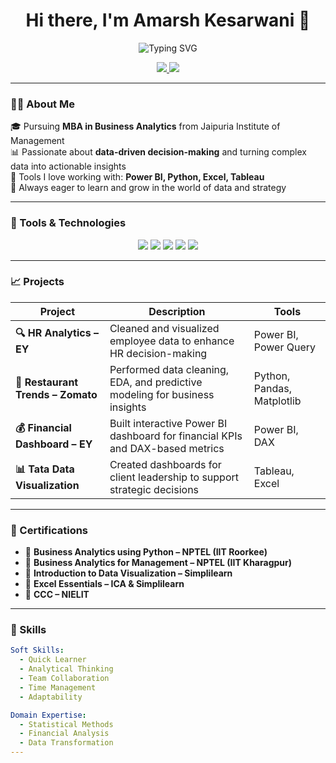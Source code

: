 <!-- PROFILE README for Amarsh Kesarwani -->

<h1 align="center">Hi there, I'm Amarsh Kesarwani 👋</h1>
<p align="center">
  <img src="https://readme-typing-svg.demolab.com?font=Fira+Code&duration=3000&pause=500&color=1ABC9C&width=435&lines=MBA+in+Business+Analytics;Transforming+Data+into+Decisions;Power+BI+%7C+Python+%7C+Excel+%7C+Tableau" alt="Typing SVG" />
</p>

<p align="center">
  <a href="https://www.linkedin.com/in/amarshkesarwani" target="_blank">
    <img src="https://img.shields.io/badge/LinkedIn-AmarshKesarwani-blue?logo=linkedin" />
  </a>
  <a href="mailto:amarshkesarwani5820@gmail.com">
    <img src="https://img.shields.io/badge/Gmail-amarshkesarwani5820@gmail.com-red?logo=gmail" />
  </a>
</p>

---

### 🧑‍🎓 About Me

🎓 Pursuing **MBA in Business Analytics** from Jaipuria Institute of Management  
📊 Passionate about **data-driven decision-making** and turning complex data into actionable insights  
🧠 Tools I love working with: **Power BI, Python, Excel, Tableau**  
🚀 Always eager to learn and grow in the world of data and strategy

---

### 🔧 Tools & Technologies

<p align="center">
  <img src="https://img.shields.io/badge/-PowerBI-F2C811?style=for-the-badge&logo=powerbi&logoColor=black"/>
  <img src="https://img.shields.io/badge/-Python-3776AB?style=for-the-badge&logo=python&logoColor=white"/>
  <img src="https://img.shields.io/badge/-Excel-217346?style=for-the-badge&logo=microsoft-excel&logoColor=white"/>
  <img src="https://img.shields.io/badge/-Tableau-E97627?style=for-the-badge&logo=tableau&logoColor=white"/>
  <img src="https://img.shields.io/badge/-PowerPoint-B7472A?style=for-the-badge&logo=microsoft-powerpoint&logoColor=white"/>
</p>

---

### 📈 Projects

| Project | Description | Tools |
|--------|-------------|-------|
| **🔍 HR Analytics – EY** | Cleaned and visualized employee data to enhance HR decision-making | Power BI, Power Query |
| **🍴 Restaurant Trends – Zomato** | Performed data cleaning, EDA, and predictive modeling for business insights | Python, Pandas, Matplotlib |
| **💰 Financial Dashboard – EY** | Built interactive Power BI dashboard for financial KPIs and DAX-based metrics | Power BI, DAX |
| **📊 Tata Data Visualization** | Created dashboards for client leadership to support strategic decisions | Tableau, Excel |

---

### 📜 Certifications

- 📘 **Business Analytics using Python – NPTEL (IIT Roorkee)**  
- 📘 **Business Analytics for Management – NPTEL (IIT Kharagpur)**  
- 📗 **Introduction to Data Visualization – Simplilearn**  
- 📗 **Excel Essentials – ICA & Simplilearn**  
- 📘 **CCC – NIELIT**

---

### 🧠 Skills

```yaml
Soft Skills:
  - Quick Learner
  - Analytical Thinking
  - Team Collaboration
  - Time Management
  - Adaptability

Domain Expertise:
  - Statistical Methods
  - Financial Analysis
  - Data Transformation
---


